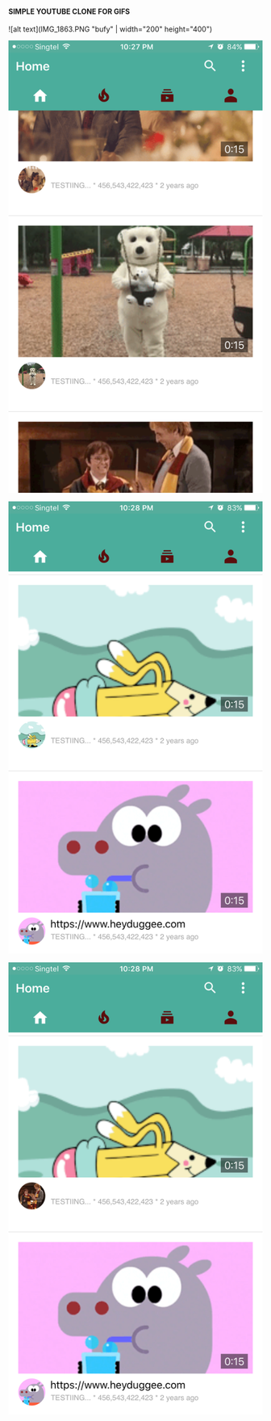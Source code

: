 #### SIMPLE YOUTUBE CLONE FOR GIFS

![alt text](IMG_1863.PNG "bufy" | width="200" height="400")

![alt text](IMG_1864.PNG "bufy")

![alt text](IMG_1865.PNG "bufy")

![alt text](IMG_1866.PNG "bufy")
